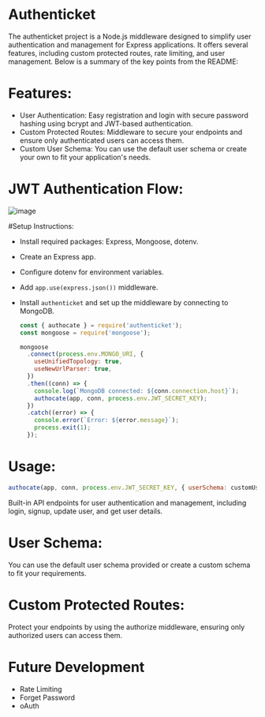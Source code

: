 # Authenticket

The authenticket project is a Node.js middleware designed to simplify user authentication and management for Express applications. It offers several features, including custom protected routes, rate limiting, and user management. Below is a summary of the key points from the README:

# Features:

- User Authentication: Easy registration and login with secure password hashing using bcrypt and JWT-based authentication.
- Custom Protected Routes: Middleware to secure your endpoints and ensure only authenticated users can access them.
- Custom User Schema: You can use the default user schema or create your own to fit your application's needs.

# JWT Authentication Flow:
![image](https://github.com/mrin247/Authenticket/assets/72962881/d6336a5e-6e64-4b68-9366-8244a83d1fec)


#Setup Instructions:

- Install required packages: Express, Mongoose, dotenv.
- Create an Express app.
- Configure dotenv for environment variables.
- Add `app.use(express.json())` middleware.
- Install `authenticket` and set up the middleware by connecting to MongoDB.

  ```js
  const { authocate } = require('authenticket');
  const mongoose = require('mongoose');

  mongoose
    .connect(process.env.MONGO_URI, {
      useUnifiedTopology: true,
      useNewUrlParser: true,
    })
    .then((conn) => {
      console.log(`MongoDB connected: ${conn.connection.host}`);
      authocate(app, conn, process.env.JWT_SECRET_KEY);
    })
    .catch((error) => {
      console.error(`Error: ${error.message}`);
      process.exit(1);
    });

  ```
# Usage:
```js
authocate(app, conn, process.env.JWT_SECRET_KEY, { userSchema: customUserSchema})
```

Built-in API endpoints for user authentication and management, including login, signup, update user, and get user details.
# User Schema:

You can use the default user schema provided or create a custom schema to fit your requirements.
# Custom Protected Routes:

Protect your endpoints by using the authorize middleware, ensuring only authorized users can access them.

# Future Development
- Rate Limiting
- Forget Password
- oAuth
